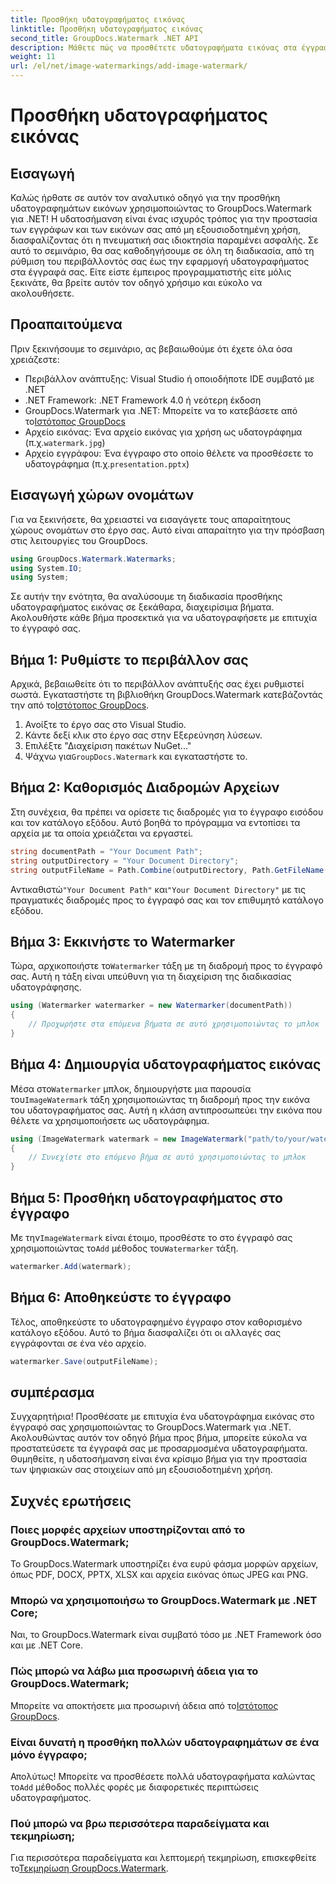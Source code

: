 ```yaml
---
title: Προσθήκη υδατογραφήματος εικόνας
linktitle: Προσθήκη υδατογραφήματος εικόνας
second_title: GroupDocs.Watermark .NET API
description: Μάθετε πώς να προσθέτετε υδατογραφήματα εικόνας στα έγγραφά σας χρησιμοποιώντας το GroupDocs.Watermark για .NET με τον αναλυτικό, βήμα προς βήμα εκμάθησή μας.
weight: 11
url: /el/net/image-watermarkings/add-image-watermark/
---
```


# Προσθήκη υδατογραφήματος εικόνας

## Εισαγωγή
Καλώς ήρθατε σε αυτόν τον αναλυτικό οδηγό για την προσθήκη υδατογραφημάτων εικόνων χρησιμοποιώντας το GroupDocs.Watermark για .NET! Η υδατοσήμανση είναι ένας ισχυρός τρόπος για την προστασία των εγγράφων και των εικόνων σας από μη εξουσιοδοτημένη χρήση, διασφαλίζοντας ότι η πνευματική σας ιδιοκτησία παραμένει ασφαλής. Σε αυτό το σεμινάριο, θα σας καθοδηγήσουμε σε όλη τη διαδικασία, από τη ρύθμιση του περιβάλλοντός σας έως την εφαρμογή υδατογραφήματος στα έγγραφά σας. Είτε είστε έμπειρος προγραμματιστής είτε μόλις ξεκινάτε, θα βρείτε αυτόν τον οδηγό χρήσιμο και εύκολο να ακολουθήσετε.
## Προαπαιτούμενα
Πριν ξεκινήσουμε το σεμινάριο, ας βεβαιωθούμε ότι έχετε όλα όσα χρειάζεστε:
- Περιβάλλον ανάπτυξης: Visual Studio ή οποιοδήποτε IDE συμβατό με .NET
- .NET Framework: .NET Framework 4.0 ή νεότερη έκδοση
-  GroupDocs.Watermark για .NET: Μπορείτε να το κατεβάσετε από το[Ιστότοπος GroupDocs](https://releases.groupdocs.com/Watermark/net/)
-  Αρχείο εικόνας: Ένα αρχείο εικόνας για χρήση ως υδατογράφημα (π.χ.`watermark.jpg`)
- Αρχείο εγγράφου: Ένα έγγραφο στο οποίο θέλετε να προσθέσετε το υδατογράφημα (π.χ.`presentation.pptx`)
## Εισαγωγή χώρων ονομάτων
Για να ξεκινήσετε, θα χρειαστεί να εισαγάγετε τους απαραίτητους χώρους ονομάτων στο έργο σας. Αυτό είναι απαραίτητο για την πρόσβαση στις λειτουργίες του GroupDocs.
```csharp
using GroupDocs.Watermark.Watermarks;
using System.IO;
using System;
```
Σε αυτήν την ενότητα, θα αναλύσουμε τη διαδικασία προσθήκης υδατογραφήματος εικόνας σε ξεκάθαρα, διαχειρίσιμα βήματα. Ακολουθήστε κάθε βήμα προσεκτικά για να υδατογραφήσετε με επιτυχία το έγγραφό σας.
## Βήμα 1: Ρυθμίστε το περιβάλλον σας
 Αρχικά, βεβαιωθείτε ότι το περιβάλλον ανάπτυξής σας έχει ρυθμιστεί σωστά. Εγκαταστήστε τη βιβλιοθήκη GroupDocs.Watermark κατεβάζοντάς την από το[Ιστότοπος GroupDocs](https://releases.groupdocs.com/Watermark/net/).
1. Ανοίξτε το έργο σας στο Visual Studio.
2. Κάντε δεξί κλικ στο έργο σας στην Εξερεύνηση λύσεων.
3. Επιλέξτε "Διαχείριση πακέτων NuGet..."
4.  Ψάχνω για`GroupDocs.Watermark` και εγκαταστήστε το.
## Βήμα 2: Καθορισμός Διαδρομών Αρχείων
Στη συνέχεια, θα πρέπει να ορίσετε τις διαδρομές για το έγγραφο εισόδου και τον κατάλογο εξόδου. Αυτό βοηθά το πρόγραμμα να εντοπίσει τα αρχεία με τα οποία χρειάζεται να εργαστεί.
```csharp
string documentPath = "Your Document Path";
string outputDirectory = "Your Document Directory";
string outputFileName = Path.Combine(outputDirectory, Path.GetFileName(documentPath));
```
 Αντικαθιστώ`"Your Document Path"` και`"Your Document Directory"` με τις πραγματικές διαδρομές προς το έγγραφό σας και τον επιθυμητό κατάλογο εξόδου.
## Βήμα 3: Εκκινήστε το Watermarker
Τώρα, αρχικοποιήστε το`Watermarker` τάξη με τη διαδρομή προς το έγγραφό σας. Αυτή η τάξη είναι υπεύθυνη για τη διαχείριση της διαδικασίας υδατογράφησης.
```csharp
using (Watermarker watermarker = new Watermarker(documentPath))
{
    // Προχωρήστε στα επόμενα βήματα σε αυτό χρησιμοποιώντας το μπλοκ
}
```
## Βήμα 4: Δημιουργία υδατογραφήματος εικόνας
 Μέσα στο`Watermarker` μπλοκ, δημιουργήστε μια παρουσία του`ImageWatermark` τάξη χρησιμοποιώντας τη διαδρομή προς την εικόνα του υδατογραφήματος σας. Αυτή η κλάση αντιπροσωπεύει την εικόνα που θέλετε να χρησιμοποιήσετε ως υδατογράφημα.
```csharp
using (ImageWatermark watermark = new ImageWatermark("path/to/your/watermark.jpg"))
{
    // Συνεχίστε στο επόμενο βήμα σε αυτό χρησιμοποιώντας το μπλοκ
}
```
## Βήμα 5: Προσθήκη υδατογραφήματος στο έγγραφο
 Με την`ImageWatermark` είναι έτοιμο, προσθέστε το στο έγγραφό σας χρησιμοποιώντας το`Add` μέθοδος του`Watermarker` τάξη.
```csharp
watermarker.Add(watermark);
```
## Βήμα 6: Αποθηκεύστε το έγγραφο
Τέλος, αποθηκεύστε το υδατογραφημένο έγγραφο στον καθορισμένο κατάλογο εξόδου. Αυτό το βήμα διασφαλίζει ότι οι αλλαγές σας εγγράφονται σε ένα νέο αρχείο.
```csharp
watermarker.Save(outputFileName);
```
## συμπέρασμα
Συγχαρητήρια! Προσθέσατε με επιτυχία ένα υδατογράφημα εικόνας στο έγγραφό σας χρησιμοποιώντας το GroupDocs.Watermark για .NET. Ακολουθώντας αυτόν τον οδηγό βήμα προς βήμα, μπορείτε εύκολα να προστατεύσετε τα έγγραφά σας με προσαρμοσμένα υδατογραφήματα. Θυμηθείτε, η υδατοσήμανση είναι ένα κρίσιμο βήμα για την προστασία των ψηφιακών σας στοιχείων από μη εξουσιοδοτημένη χρήση.

## Συχνές ερωτήσεις
### Ποιες μορφές αρχείων υποστηρίζονται από το GroupDocs.Watermark;
Το GroupDocs.Watermark υποστηρίζει ένα ευρύ φάσμα μορφών αρχείων, όπως PDF, DOCX, PPTX, XLSX και αρχεία εικόνας όπως JPEG και PNG.
### Μπορώ να χρησιμοποιήσω το GroupDocs.Watermark με .NET Core;
Ναι, το GroupDocs.Watermark είναι συμβατό τόσο με .NET Framework όσο και με .NET Core.
### Πώς μπορώ να λάβω μια προσωρινή άδεια για το GroupDocs.Watermark;
 Μπορείτε να αποκτήσετε μια προσωρινή άδεια από το[Ιστότοπος GroupDocs](https://purchase.groupdocs.com/temporary-license/).
### Είναι δυνατή η προσθήκη πολλών υδατογραφημάτων σε ένα μόνο έγγραφο;
 Απολύτως! Μπορείτε να προσθέσετε πολλά υδατογραφήματα καλώντας το`Add` μέθοδος πολλές φορές με διαφορετικές περιπτώσεις υδατογραφήματος.
### Πού μπορώ να βρω περισσότερα παραδείγματα και τεκμηρίωση;
 Για περισσότερα παραδείγματα και λεπτομερή τεκμηρίωση, επισκεφθείτε το[Τεκμηρίωση GroupDocs.Watermark](https://tutorials.groupdocs.com/Watermark/net/).